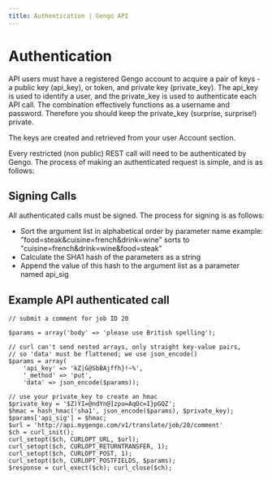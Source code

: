 ```yaml
---
title: Authentication | Gengo API
---
```


# Authentication

API users must have a registered Gengo account to acquire a pair of keys - a public key (api_key), or token, and private key (private_key). The api_key is used to identify a user, and the private_key is used to authenticate each API call. The combination effectively functions as a username and password. Therefore you should keep the private_key (surprise, surprise!) private.

The keys are created and retrieved from your user Account section.

Every restricted (non public) REST call will need to be authenticated by Gengo. The process of making an authenticated request is simple, and is as follows:

## Signing Calls

All authenticated calls must be signed. The process for signing is as follows:

* Sort the argument list in alphabetical order by parameter name
example: "food=steak&cuisine=french&drink=wine" sorts to "cuisine=french&drink=wine&food=steak"
* Calculate the SHA1 hash of the parameters as a string
* Append the value of this hash to the argument list as a parameter named api_sig

## Example API authenticated call

    // submit a comment for job ID 20

    $params = array('body' => 'please use British spelling');

    // curl can't send nested arrays, only straight key-value pairs,
    // so 'data' must be flattened; we use json_encode()
    $params = array(
        'api_key' => 'kZ|G@SbBAjffh}!~%',
        '_method' => 'put',
        'data' => json_encode($params));

    // use your private_key to create an hmac
    $private_key = '$Z)YI=@ndYn@]zpu=AqOc=I}pGQZ';
    $hmac = hash_hmac('sha1', json_encode($params), $private_key);
    $params['api_sig'] = $hmac;
    $url = 'http://api.mygengo.com/v1/translate/job/20/comment'
    $ch = curl_init();
    curl_setopt($ch, CURLOPT_URL, $url);
    curl_setopt($ch, CURLOPT_RETURNTRANSFER, 1);
    curl_setopt($ch, CURLOPT_POST, 1);
    curl_setopt($ch, CURLOPT_POSTFIELDS, $params);
    $response = curl_exect($ch); curl_close($ch);